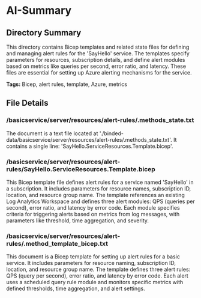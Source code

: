 # AI-Summary
## Directory Summary
This directory contains Bicep templates and related state files for defining and managing alert rules for the 'SayHello' service. The templates specify parameters for resources, subscription details, and define alert modules based on metrics like queries per second, error ratio, and latency. These files are essential for setting up Azure alerting mechanisms for the service.

**Tags:** Bicep, alert rules, template, Azure, metrics

## File Details
    
### /basicservice/server/resources/alert-rules/.methods_state.txt
The document is a text file located at './binded-data/basicservice/server/resources/alert-rules/.methods_state.txt'. It contains a single line: 'SayHello.ServiceResources.Template.bicep'.

### /basicservice/server/resources/alert-rules/SayHello.ServiceResources.Template.bicep
This Bicep template file defines alert rules for a service named 'SayHello' in a subscription. It includes parameters for resource names, subscription ID, location, and resource group name. The template references an existing Log Analytics Workspace and defines three alert modules: QPS (queries per second), error ratio, and latency by error code. Each module specifies criteria for triggering alerts based on metrics from log messages, with parameters like threshold, time aggregation, and severity.

### /basicservice/server/resources/alert-rules/.method_template_bicep.txt
This document is a Bicep template for setting up alert rules for a basic service. It includes parameters for resource naming, subscription ID, location, and resource group name. The template defines three alert rules: QPS (query per second), error ratio, and latency by error code. Each alert uses a scheduled query rule module and monitors specific metrics with defined thresholds, time aggregation, and alert settings.
